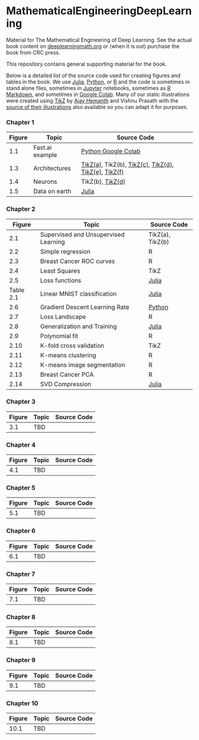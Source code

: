 # MathematicalEngineeringDeepLearning
Material for The Mathematical Engineering of Deep Learning. See the actual book content on [deeplearningmath.org](https://deeplearningmath.org) or (when it is out) purchase the book from CRC press.

This repository contains general supporting material for the book.

Below is a detailed list of the source code used for creating figures and tables in the book. We use [Julia](https://julialang.org/), [Python](https://www.python.org/), or [R](https://www.r-project.org/) and the code is sometimes in stand alone files, sometimes in [Jupyter](https://jupyter.org/) notebooks, sometimes as [R Markdown](https://rmarkdown.rstudio.com/), and sometimes in [Google Colab](https://research.google.com/colaboratory/). Many of our static illustrations were created using [TikZ](https://texample.net/tikz/examples/) by [Ajay Hemanth](https://www.linkedin.com/in/ajayhemanth/) and Vishnu Prasath with the [source of their illustrations](https://github.com/ajayhemanth/The-Mathematical-Engineering-of-Deep-Learning---TikZ) also available so you can adapt it for purposes. 

### Chapter 1
| Figure  | Topic       | Source Code  |
| ------- | ----------- | -----------  |
| 1.1     | Fast.ai example | [Python Google Colab](https://colab.research.google.com/drive/1YOjnlAqY71PspLn0QzoYl5SmcEmXr4GP?usp=sharing) |  
| 1.3     | Architectures   | [TikZ(a)](https://github.com/ajayhemanth/The-Mathematical-Engineering-of-Deep-Learning---TikZ/blob/main/source_tikz/in_out_neural_network.tikz), TikZ(b), [TikZ(c)](https://github.com/ajayhemanth/The-Mathematical-Engineering-of-Deep-Learning---TikZ/blob/main/source_tikz/recursive_graph.tikz), [TikZ(d)](https://github.com/ajayhemanth/The-Mathematical-Engineering-of-Deep-Learning---TikZ/blob/main/source_tikz/circuit_diagram.tikz), [TikZ(e)](https://github.com/ajayhemanth/The-Mathematical-Engineering-of-Deep-Learning---TikZ/blob/main/source_tikz/encoder_decoder.tikz), [TikZ(f)](https://github.com/ajayhemanth/The-Mathematical-Engineering-of-Deep-Learning---TikZ/blob/main/source_tikz/predicted_lables.tikz) |  
| 1.4     | Neurons         | TikZ(b), [TikZ(d)](https://github.com/ajayhemanth/The-Mathematical-Engineering-of-Deep-Learning---TikZ/blob/main/source_tikz/simple_neural_network.tikz) |  
| 1.5     | Data on earth   | [Julia](Julia/data_world_in_zb.ipynb) |  

### Chapter 2
| Figure | Topic           | Source Code        |
| ------ | --------------- | -----------        |
| 2.1    | Supervised and Unsupervised Learning | TikZ(a), TikZ(b) |  
| 2.2    | Simple regression | R |  
| 2.3    | Breast Cancer ROC curves | R |  
| 2.4    | Least Squares | TikZ |  
| 2.5    | Loss functions | [Julia](Julia/LossFunctions.ipynb) |  
| Table 2.1 | Linear MNIST classification | [Julia](Julia/LinearMNIST_3_ways.ipynb) |
| 2.6    | Gradient Descent Learning Rate  | [Python](Python/Learning-Rate-Matters-GD-linear.ipynb) |  
| 2.7    | Loss Landscape  | R |  
| 2.8    | Generalization and Training | [Julia](Julia/Expected_Performance_Curves.ipynb) |  
| 2.9    | Polynomial fit | R |  
| 2.10   | K-fold cross validation | TikZ |  
| 2.11   | K-means clustering | R |  
| 2.12   | K-means image segmentation | R |  
| 2.13   | Breast Cancer PCA | R |  
| 2.14   | SVD Compression | [Julia](Julia/SVD_compression.ipynb) |

### Chapter 3
| Figure | Topic           | Source Code        |
| ------ | --------------- | -----------        |
| 3.1    | TBD             |                    |  

### Chapter 4
| Figure | Topic           | Source Code        |
| ------ | --------------- | -----------        |
| 4.1    | TBD             |                    |  

### Chapter 5
| Figure | Topic           | Source Code        |
| ------ | --------------- | -----------        |
| 5.1    | TBD             |                    |  

### Chapter 6
| Figure | Topic           | Source Code        |
| ------ | --------------- | -----------        |
| 6.1    | TBD             |                    |  

### Chapter 7
| Figure | Topic           | Source Code        |
| ------ | --------------- | -----------        |
| 7.1    | TBD             |                    |  

### Chapter 8
| Figure | Topic           | Source Code        |
| ------ | --------------- | -----------        |
| 8.1    | TBD             |                    |  

### Chapter 9
| Figure | Topic           | Source Code        |
| ------ | --------------- | -----------        |
| 9.1    | TBD             |                    |  

### Chapter 10
| Figure | Topic           | Source Code        |
| ------ | --------------- | -----------        |
| 10.1    | TBD             |                    |  